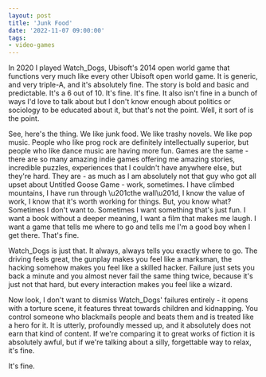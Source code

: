```yaml
---
layout: post
title: 'Junk Food'
date: '2022-11-07 09:00:00'
tags:
- video-games
---
```


In 2020 I played Watch_Dogs, Ubisoft's 2014 open world game that functions very much like every other Ubisoft open world game. It is generic, and very triple-A, and it's absolutely fine. The story is bold and basic and predictable. It's a 6 out of 10. It's fine. It's fine. It also isn't fine in a bunch of ways I'd love to talk about but I don't know enough about politics or sociology to be educated about it, but that's not the point. Well, it sort of is the point.

See, here's the thing. We like junk food. We like trashy novels. We like pop music. People who like prog rock are definitely intellectually superior, but people who like dance music are having more fun. Games are the same - there are so many amazing indie games offering me amazing stories, incredible puzzles, experiences that I couldn't have anywhere else, but they're hard. They are - as much as I am absolutely not that guy who got all upset about Untitled Goose Game - work, sometimes. I have climbed mountains, I have run through \u201cthe wall\u201d, I know the value of work, I know that it's worth working for things. But, you know what? Sometimes I don't want to. Sometimes I want something that's just fun. I want a book without a deeper meaning, I want a film that makes me laugh. I want a game that tells me where to go and tells me I'm a good boy when I get there. That's fine.

Watch_Dogs is just that. It always, always tells you exactly where to go. The driving feels great, the gunplay makes you feel like a marksman, the hacking somehow makes you feel like a skilled hacker. Failure just sets you back a minute and you almost never fail the same thing twice, because it's just not that hard, but every interaction makes you feel like a wizard.

Now look, I don't want to dismiss Watch_Dogs' failures entirely - it opens with a torture scene, it features threat towards children and kidnapping. You control someone who blackmails people and beats them and is treated like a hero for it. It is utterly, profoundly messed up, and it absolutely does not earn that kind of content. If we're comparing it to great works of fiction it is absolutely awful, but if we're talking about a silly, forgettable way to relax, it's fine.

It's fine.


